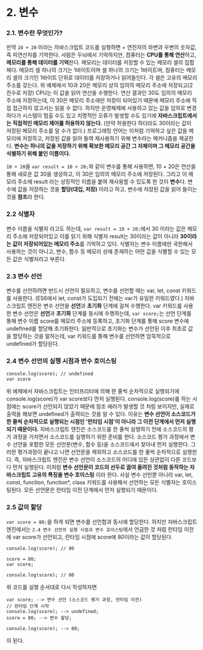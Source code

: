 # 2. 변수

### 2.1. 변수란 무엇인가?
만약 `10 + 20` 이라는 자바스크립트 코드를 실행하면 + 연잔자의 좌변과 우변의 숫자값, 즉 피연산자를 기억한다. 사람은 두뇌에서 기억하지만, 컴퓨터는 **CPU를 통해 연산**하고, **메모리를 통해 데이터를 기억**한다.
메모리는 데이터를 저장할 수 있는 메모리 셀의 집합체다. 메모리 셀 하나의 크기는 1바이트이며 셀 하나의 크기는 1바이트며, 컴퓨터는 메모리 셀의 크기인 1바이트 단위로 데이터를 저장하거나 읽어들인다.
각 셀은 고유의 메모리 주소를 갖는다. 위 예제에서 10과 20은 메모리 상의 임의의 메모리 주소에 저장되고(2진수로 저장) CPU는 이 값을 읽어 연산을 수행한다.  연산 결과인 30도 임의의 메모리 주소에 저장하는데, 이 30은 메모리 주소에만 저장이 되어있기 때문에 메모리 주소에 직접 접근하지 않고서는 읽을 수 없다. 하지만 운영체제에 사용하고 있는 값을 임의로 변경하다가 시스템이 멈출 수도 있고 치명적인 오류가 발생할 수도 있기에 **자바스크립트에서는 직접적인 메모리 제어를 허용하지 않는다.** (만약 허용한다 하더라도 30이라는 값이 저장된 메모리 주소를 알 수가 없다.)
프로그래밍 언어는 이처럼 기억하고 싶은 값을 메모리에 저장하고, 저장된 값을 읽어 들여 재사용하기 위해 변수라는 메커니즘을 제공한다.
**변수는 하나의 값을 저장하기 위해 확보한 메모리 공간 그 자체이며 그 메모리 공간을 식별하기 위해 붙인 이름이다.**

`10 + 20`을 `var result = 10 + 20;`와 같이 변수를 통해 사용하면, 10 + 20은 연산을 통해 새로운 값 30을 생성하고, 이 30은 임의의 메모리 주소에 저장된다. 그리고 이 메모리 주소에 result 라는 상징적인 이름을 붙여 재사용할 수 있도록 한 것이 **변수**다.
변수에 값을 저장하는 것을 **할당(대입, 저장)** 이라고 하고, 변수에 저장된 값을 읽어 들이는 것을 **참조**라 한다.


### 2.2 식별자
변수 이름을 식별자 라고도 하는데, `var result = 10 + 20;`에서 30 이라는 값은 메모리 주소에 저장되어있고 이를 읽기 위해 식별자 result는 30이라는 값이 아니라 **30이라는 값이 저장되어있는 메모리 주소**를 기억하고 있다.
식별자는 변수 이름에만 국한해서 사용하는 것이 아니고, 변수, 함수 등 메모리 상에 존재하는 어떤 값을 식별할 수 있는 모든 값은 식별자라고 부른다.


### 2.3 변수 선언
변수를 선언하려면 반드시 선언이 필요하고, 변수를 선언할 때는 var, let, const 키워드를 사용한다.
(ES6에서 let, const가 도입되기 전에는 var가 유일한 키워드였다.)
자바스크립트 엔진은 변수 선언을 **선언**과 **초기화** 단계에 걸쳐 수행한다.
var 키워드를 사용한 변수 선언은 **선언**과 **초기화** 단계를 동시에 수행하는데, `var score;`는 선언 단계를 통해 변수 이름 score를 메모리 주소에 등록하고, 초기화 단계를 통해 score 변수에 undefined를 할당해 초기화한다.
잃반적으로 초기화는 변수가 선언된 이후 최초로 값을 할당하는 것을 말하는데, var 키워드를 통해 변수를 선언하면 암묵적으로 undefined가 할당된다.


### 2.4 변수 선언의 실행 시점과 변수 호이스팅
```
console.log(score); // undefined
var score
```
위 예제에서 자바스크립트는 인터프리터에 의해 한 줄씩 순차적으로 실행되기에 console.log(score)가 var score보다 먼저 실행된다. console.log(score)를 하는 시점에는 score가 선언되지 않았기 때문에 참조 에러가 발생할 것 처럼 보이지만, 실제로 출력을 해보면 undefined가 출력되는 것을 알 수 있다.
이유는 **변수 선언이 소스코드가 한 줄씩 순차적으로 실행되는 시점인 '런타임 시점'이 아니라 그 이전 단계에서 먼저 실행되기 때문이다.**
자바스크립트 엔진은 소스코드를 한 줄씩 실행하기 전에 소스코드의 평가 과정을 거치면서 소스코드를 실행하기 위한 준비를 한다. 소스코드 평가 과정에서 변수 선언을 포함한 모든 선언분(변수, 함수 등)을 소스코드에서 찾아내 먼저 실행한다. 그러한 평가과정이 끝나고 나면 선언문을 제외하고 소스코드를 한 줄씩 순차적으로 실행한다.
즉, 자바스크립트 엔진은 변수 선언이 소스코드의 어디에 있든 상관없이 다른 코드보다 먼저 실행된다.
이처럼 **변수 선언문이 코드의 선두로 끌여 올려진 것처럼 동작하는 자바스크립트 고유의 특징을 변수 호이스팅** 이라 한다.
사실 변수 선언뿐 아니라 var, let, const, function, function*, class 키워드를 사용해서 선언하는 모든 식별자는 호이스팅된다. 모든 선언문은 런타임 이전 단계에서 먼저 실행되기 때문이다.


### 2.5 값의 할당
`var score = 80;`을 하게 되면 변수를 선언함과 동시에 할당한다. 하지만 자바스크립트 엔진에서는 `2.4 변수 선언의 실행 시점과 변수 호이스팅`에서 언급한 것 처럼 런타임 이전에 var score가 선언되고, 런타임 시점에 score에 80이라는 값이 할당된다.

```
console.log(score); // 80

score = 80;
var score;

console.log(score); // 80
```
위 코드를 실행 순서대로 다시 작성하자면
```
var score; --> 변수 선언 (소스코드 평가 과정, 런타임 이전)
// 런타임 단계 시작
console.log(score); --> undefined;
score = 80; --> 변수 할당;

console.log(score); --> 80;
```
이 된다.